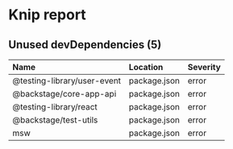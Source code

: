# Knip report

## Unused devDependencies (5)

| Name                        | Location     | Severity |
| :-------------------------- | :----------- | :------- |
| @testing-library/user-event | package.json | error    |
| @backstage/core-app-api     | package.json | error    |
| @testing-library/react      | package.json | error    |
| @backstage/test-utils       | package.json | error    |
| msw                         | package.json | error    |
